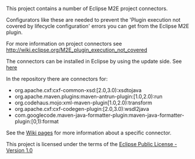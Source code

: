 This project contains a number of Eclipse M2E project connectors.


Configurators like these are needed to prevent the 'Plugin execution not covered by lifecycle configuration' errors you can get from the Eclipse M2E plugin.

For more information on project connectors see http://wiki.eclipse.org/M2E_plugin_execution_not_covered

The connectors can be installed in Eclipse by using the update side.
See [here](http://mwensveen-nl.github.io/nl-mwensveen-m2e-extras/)

In the repository there are connectors for:

  * org.apache.cxf:cxf-common-xsd:[2.0,3.0):xsdtojava
  * org.apache.maven.plugins:maven-antrun-plugin:[1.0,2.0):run
  * org.codehaus.mojo:xml-maven-plugin[1.0,2.0):transform
  * org.apache.cxf:cxf-codegen-plugin:[2.0,3.0):wsdl2java
  * com.googlecode.maven-java-formatter-plugin:maven-java-formatter-plugin:[0,1):format

See the [Wiki pages](https://github.com/mwensveen-nl/nl-mwensveen-m2e-extras/wiki) for more information about a specific connector.

This project is licensed under the terms of the [Eclipse Public License - Version 1.0](https://www.eclipse.org/legal/epl-v10.html)
